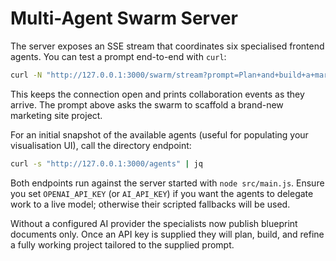 # Multi-Agent Swarm Server

The server exposes an SSE stream that coordinates six specialised frontend agents. You can test a prompt end-to-end with `curl`:

```bash
curl -N "http://127.0.0.1:3000/swarm/stream?prompt=Plan+and+build+a+marketing+site+for+a+new+AI+productivity+app"
```

This keeps the connection open and prints collaboration events as they arrive. The prompt above asks the swarm to scaffold a brand-new marketing site project.

For an initial snapshot of the available agents (useful for populating your visualisation UI), call the directory endpoint:

```bash
curl -s "http://127.0.0.1:3000/agents" | jq
```

Both endpoints run against the server started with `node src/main.js`. Ensure you set `OPENAI_API_KEY` (or `AI_API_KEY`) if you want the agents to delegate work to a live model; otherwise their scripted fallbacks will be used.

Without a configured AI provider the specialists now publish blueprint documents only. Once an API key is supplied they will plan, build, and refine a fully working project tailored to the supplied prompt.

